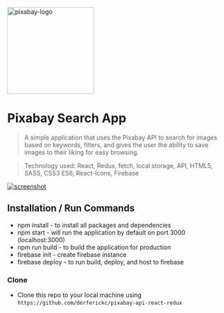 <a href="https://pixabay-search-app.web.app/">
	<img src="https://cdn.pixabay.com/photo/2017/01/17/14/44/pixabay-1987090_960_720.png" title="pixabay-logo" alt="pixabay-logo" width="200">
</a>

# Pixabay Search App

> A simple application that uses the Pixabay API to search for images based on keywords, filters, and gives the user the ability to save images to their liking for easy browsing.

> Technology used: React, Redux, fetch, local storage, API, HTML5, SASS, CSS3 ES6, React-Icons, Firebase

<a href="https://pixabay-search-app.web.app/">
	<img src="https://firebasestorage.googleapis.com/v0/b/pixabay-search-app.appspot.com/o/search-screenshot.png?alt=media&token=17935dc4-ff8f-4f76-b354-1b9235d69dc5" title="screenshot" alt="screenshot">
</a>

## Installation / Run Commands

- npm install - to install all packages and dependencies
- npm start - will run the application by default on port 3000 (localhost:3000)
- npm run build - to build the application for production
- firebase init - create firebase instance
- firebase deploy - to run build, deploy, and host to firebase

### Clone

- Clone this repo to your local machine using `https://github.com/derferickc/pixabay-api-react-redux`
